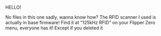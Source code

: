 HELLO! 

No files in this one sadly, wanna know how?
The RFID scanner I used is actually in base firmware!
Find it at "125kHz RFID" on your Flipper Zero menu, everyone has it! Except if you deleted it
